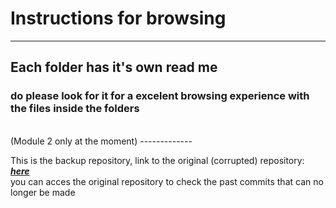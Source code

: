 # **Instructions for browsing**
-------------
## Each folder has it's own read me
### do please look for it for a excelent browsing experience with the files inside the folders
<br>
(Module 2 only at the moment)
-------------

This is the backup repository, link to the original (corrupted) repository:***<a href = "https://github.com/Windtheking/Coding-riwi.git"> here</a>***
<br>you can acces the original repository to check the past commits that can no longer be made

 